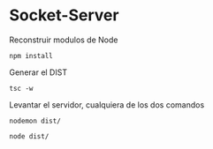 
# Socket-Server

Reconstruir modulos de Node
```
npm install

```

Generar el DIST
```
tsc -w

```

Levantar el servidor, cualquiera de los dos comandos
```
nodemon dist/

node dist/

```